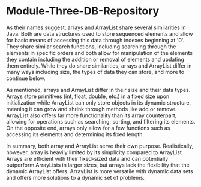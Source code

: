 # Module-Three-DB-Repository

As their names suggest, arrays and ArrayList share several similarities in Java. Both are data structures used to store sequenced elements and allow for basic means of accessing this data through indexes beginning at '0'. They share similar search functions, including searching through the elements in specific orders and both allow for manipulation of the elements they contain including the addition or removal of elements and updating them entirely. While they do share similarities, arrays and ArrayList differ in many ways including size, the types of data they can store, and more to continue below.

As mentioned, arrays and ArrayList differ in their size and their data types. Arrays store primitives (int, float, double, etc.) in a fixed size upon initialization while ArrayList can only store objects in its dynamic structure, meaning it can grow and shrink through methods like add or remove. ArrayList also offers far more functionality than its array counterpart, allowing for operations such as searching, sorting, and filtering its elements. On the opposite end, arrays only allow for a few functions such as accessing its elements and determining its fixed length.

In summary, both array and ArrayList serve their own purpose. Realistically, however, array is heavily limited by its simplicity compared to ArrayList. Arrays are efficient with their fixed-sized data and can potentially outperform ArrayLists in larger sizes, but arrays lack the flexibility that the dynamic ArrayList offers. ArrayList is more versatile with dynamic data sets and offers more solutions to a dynamic set of problems.

